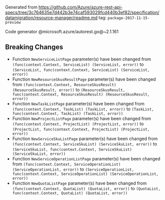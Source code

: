 Generated from https://github.com/Azure/azure-rest-api-specs/tree/3c764635e7d442b3e74caf593029fcd440b3ef82/specification/datamigration/resource-manager/readme.md tag: `package-2017-11-15-preview`

Code generator @microsoft.azure/autorest.go@~2.1.161

## Breaking Changes

- Function `NewServiceListPage` parameter(s) have been changed from `(func(context.Context, ServiceList) (ServiceList, error))` to `(ServiceList, func(context.Context, ServiceList) (ServiceList, error))`
- Function `NewResourceSkusResultPage` parameter(s) have been changed from `(func(context.Context, ResourceSkusResult) (ResourceSkusResult, error))` to `(ResourceSkusResult, func(context.Context, ResourceSkusResult) (ResourceSkusResult, error))`
- Function `NewTaskListPage` parameter(s) have been changed from `(func(context.Context, TaskList) (TaskList, error))` to `(TaskList, func(context.Context, TaskList) (TaskList, error))`
- Function `NewProjectListPage` parameter(s) have been changed from `(func(context.Context, ProjectList) (ProjectList, error))` to `(ProjectList, func(context.Context, ProjectList) (ProjectList, error))`
- Function `NewServiceSkuListPage` parameter(s) have been changed from `(func(context.Context, ServiceSkuList) (ServiceSkuList, error))` to `(ServiceSkuList, func(context.Context, ServiceSkuList) (ServiceSkuList, error))`
- Function `NewServiceOperationListPage` parameter(s) have been changed from `(func(context.Context, ServiceOperationList) (ServiceOperationList, error))` to `(ServiceOperationList, func(context.Context, ServiceOperationList) (ServiceOperationList, error))`
- Function `NewQuotaListPage` parameter(s) have been changed from `(func(context.Context, QuotaList) (QuotaList, error))` to `(QuotaList, func(context.Context, QuotaList) (QuotaList, error))`
